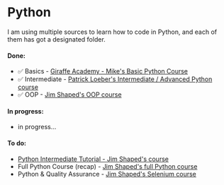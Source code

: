 # Python

I am using multiple sources to learn how to code in Python, and each of them has got a designated folder.
#### Done:
* ✅ Basics - [Giraffe Academy - Mike's Basic Python Course](https://youtu.be/rfscVS0vtbw)
* ✅ Intermediate - [Patrick Loeber's Intermediate / Advanced Python course](https://youtu.be/HGOBQPFzWKo)
* ✅ OOP - [Jim Shaped's OOP course](https://youtu.be/Ej_02ICOIgs)

#### In progress:

* in progress...

#### To do:
* [Python Intermediate Tutorial - Jim Shaped's course](https://www.youtube.com/playlist?list=PLOkVupluCIjtA034kJfn1ulwBoGjmKJ_2)
* Full Python Course (recap) - [Jim Shaped's full Python course](https://youtu.be/m0LdKZ-prto)
* Python & Quality Assurance - [Jim Shaped's Selenium course](https://www.youtube.com/playlist?list=PLOkVupluCIjtdAJ7067yDWf_HGJR0Nom5)
